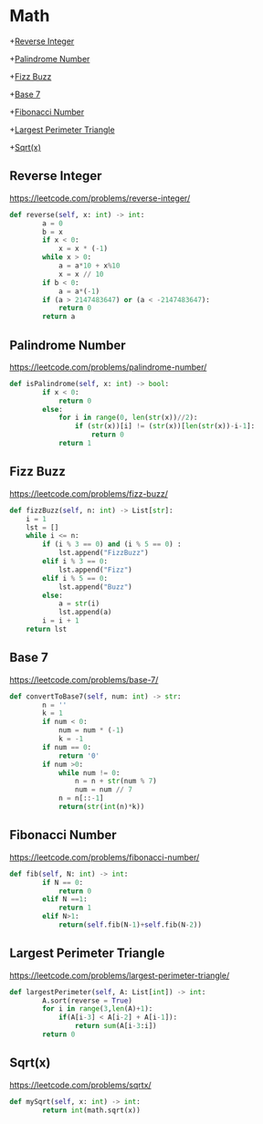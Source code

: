 # Math

+[Reverse Integer](#reverse-integer)

+[Palindrome Number](#palindrome-number)

+[Fizz Buzz](#fizz-buzz)

+[Base 7](#base-7)

+[Fibonacci Number](#fibonacci-number)

+[Largest Perimeter Triangle](#largest-perimeter-triangle)

+[Sqrt(x)](#sqrt(x))


## Reverse Integer

https://leetcode.com/problems/reverse-integer/

```python
def reverse(self, x: int) -> int:
        a = 0
        b = x
        if x < 0:
            x = x * (-1)
        while x > 0:
            a = a*10 + x%10
            x = x // 10
        if b < 0:
            a = a*(-1)
        if (a > 2147483647) or (a < -2147483647):
            return 0
        return a
```

## Palindrome Number

https://leetcode.com/problems/palindrome-number/

```python
def isPalindrome(self, x: int) -> bool:
        if x < 0:
            return 0
        else:
            for i in range(0, len(str(x))//2):
                if (str(x))[i] != (str(x))[len(str(x))-i-1]:
                    return 0
            return 1
```

## Fizz Buzz

https://leetcode.com/problems/fizz-buzz/

```python
def fizzBuzz(self, n: int) -> List[str]:
    i = 1
    lst = []       
    while i <= n:
        if (i % 3 == 0) and (i % 5 == 0) :
            lst.append("FizzBuzz")
        elif i % 3 == 0:
            lst.append("Fizz")
        elif i % 5 == 0:
            lst.append("Buzz")
        else:      
            a = str(i)
            lst.append(a)
        i = i + 1   
    return lst
```

## Base 7

https://leetcode.com/problems/base-7/

```python
def convertToBase7(self, num: int) -> str:
        n = ''
        k = 1
        if num < 0:
            num = num * (-1)
            k = -1
        if num == 0:
            return '0'
        if num >0:
            while num != 0:
                n = n + str(num % 7)
                num = num // 7
            n = n[::-1]    
            return(str(int(n)*k))    
```

## Fibonacci Number

https://leetcode.com/problems/fibonacci-number/

```python
def fib(self, N: int) -> int:
        if N == 0:
            return 0
        elif N ==1:
            return 1
        elif N>1:
            return(self.fib(N-1)+self.fib(N-2))
```

## Largest Perimeter Triangle

https://leetcode.com/problems/largest-perimeter-triangle/

```python
def largestPerimeter(self, A: List[int]) -> int:
        A.sort(reverse = True)
        for i in range(3,len(A)+1):
            if(A[i-3] < A[i-2] + A[i-1]):
                return sum(A[i-3:i])
        return 0
```

## Sqrt(x)

https://leetcode.com/problems/sqrtx/

```python
def mySqrt(self, x: int) -> int:
        return int(math.sqrt(x))
```
